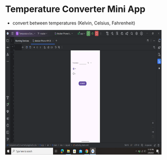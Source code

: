 # Temperature Converter Mini App
- convert between temperatures (Kelvin, Celsius, Fahrenheit)

<img src="https://github.com/agrikatheprogrammer/TemperatureConverter/blob/main/image-5.png" width="500" height="400"/>
